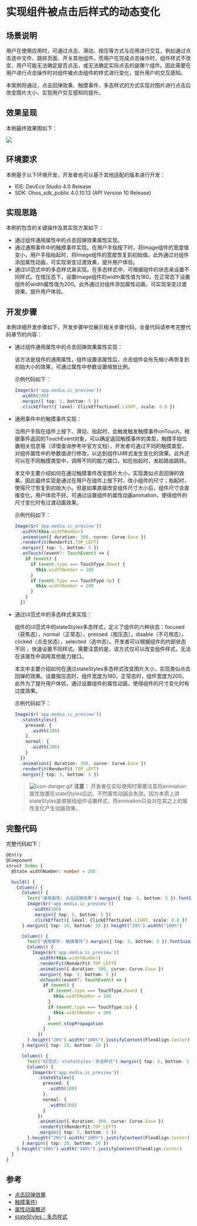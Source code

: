 # 实现组件被点击后样式的动态变化

## 场景说明
用户在使用应用时，可通过点击、滑动、按压等方式与应用进行交互，例如通过点击选中文件、跳转页面、开关其他组件。而用户在完成点击操作时，组件样式不改变，用户可能无法确定是否点击，或无法确定实际点击的是哪个组件。因此需要在用户进行点击操作时对组件被点击组件的样式进行变化，提升用户的交互感知。

本案例将通过，点击回弹效果、触摸事件、多态样式的方式实现对图片进行点击后改变图片大小，实现用户交互感知的提升。

## 效果呈现
本例最终效果图如下：

![](./figures/component-pressed-UI-dynamic-change.gif)


## 环境要求
本例基于以下环境开发，开发者也可以基于其他适配的版本进行开发：

- IDE: DevEco Studio 4.0 Release
- SDK: Ohos_sdk_public 4.0.10.13 (API Version 10 Release)

## 实现思路
本例的包含的关键操作及其实现方案如下：
- 通过组件通用属性中的点击回弹效果属性实现。
- 通过通用事件中的触摸事件实现。在用户手指按下时，将Image组件的宽度值变小，用户手指抬起时，将Image组件的宽度恢复到初始值。此外通过对组件添加属性动画，可实现渐变过渡效果，提升用户体验。
- 通过UI范式中的多态样式来实现。在多态样式中，可根据组件的状态来设置不同样式。在按压态下，设置Image组件的width属性值为180，在正常态下设置组件的width属性值为200。此外通过对组件添加属性动画，可实现渐变过渡效果，提升用户体验。


## 开发步骤
本例详细开发步骤如下，开发步骤中仅展示相关步骤代码，全量代码请参考完整代码章节的内容：
- 通过组件通用属性中的点击回弹效果属性实现：

    该方法是组件的通用属性，组件设置该属性后，点击组件会有先缩小再恢复到初始大小的效果，可通过属性中参数设置缩放比例。

    示例代码如下：

    ```ts
    Image($r('app.media.ic_preview'))
      .width(200)
      .margin({ top: 5, bottom: 5 })
      .clickEffect({ level: ClickEffectLevel.LIGHT, scale: 0.8 })
    ```

- 通用事件中的触摸事件实现：

    当用户手指在组件上按下、滑动、抬起时，会触发触发触摸事件onTouch。根据事件返回的TouchEvent对象，可以确定返回触摸事件的类型，触摸手指位置相关信息等（详情查询参考中官方文档），开发者可通过不同的触摸类型，对组件属性中的参数值进行修改，以达到组件UI样式发生变化的效果。此外还可以在不同触摸类型中，调用不同的能力接口，如在抬起时，发起路由跳转。

    本文中主要介绍如何在通过触摸事件改变图片大小，实现类似点击回弹的效果。因此最终实现是通过在用户在组件上按下时，改小组件的尺寸；抬起时，使得尺寸恢复到初始大小。但是如果直接改变组件尺寸大小后，组件尺寸会直接变化，用户体验不好。可通过设置组件的属性动画animation，使得组件的尺寸变化时有过渡动画效果。

    示例代码如下：
    
    ```ts
    Image($r('app.media.ic_preview'))
      .width(this.widthNumber)
      .animation({ duration: 300, curve: Curve.Ease })
      .renderFit(RenderFit.TOP_LEFT)
      .margin({ top: 5, bottom: 5 })
      .onTouch((event?: TouchEvent) => {
        if (event) {
          if (event.type === TouchType.Down) {
            this.widthNumber = 180
          }
          if (event.type === TouchType.Up) {
            this.widthNumber = 200
          }
        }
      })
    ```
    
- 通过UI范式中的多态样式来实现：

    组件的UI范式中的stateStyles多态样式，定义了组件的六种状态：focused（获焦态），normal（正常态），pressed（按压态），disable（不可用态），clicked（点击状态），selected（选中态）。开发者可以根据组件的内部状态不同 ，快速设置不同样式。需要注意的是，该方式仅可以改变组件样式，无法在该属性中调用其他能力接口。

    本文中主要介绍如何在通过stateStyles多态样式改变图片大小，实现类似点击回弹的效果。设置按压态时，组件宽度为180，正常态时，组件宽度为200。此外为了提升用户体验，通过设置组件的属性动画，使得组件的尺寸变化时有过度效果。
    
    示例代码如下：
    
    ```ts
    Image($r('app.media.ic_preview'))
      .stateStyles({
        pressed: {
          .width(180)
        },
        normal: {
          .width(200)
        }
      })
      .animation({ duration: 300, curve: Curve.Ease })
      .renderFit(RenderFit.TOP_LEFT)
      .margin({ top: 5, bottom: 5 })
    ```
    
    > ![icon-danger.gif](../device-dev/public_sys-resources/icon-danger.gif) **注意：** 开发者在实际使用时需要注意将animation属性放置在stateStyles后边，不然属性动画会失效。因为本质上讲stateStyles是直接给组件设置样式，而animation只会对在其之上的属性变化产生动画效果。
    
    

## 完整代码
完整代码如下：
```ts
@Entry
@Component
struct Index {
  @State widthNumber: number = 200

  build() {
    Column() {
      Column() {
        Text("通用属性: 点击回弹效果").margin({ top: 5, bottom: 5 }).fontSize(18)
        Image($r('app.media.ic_preview'))
          .width(200)
          .margin({ top: 5, bottom: 5 })
          .clickEffect({ level: ClickEffectLevel.LIGHT, scale: 0.8 })
      }.margin({ top: 20, bottom: 20 }).height("20%").width("100%")

      Column() {
        Text("通用事件: 触摸事件").margin({ top: 5, bottom: 5 }).fontSize(18)
        Column() {
          Image($r('app.media.ic_preview'))
            .width(this.widthNumber)
            .renderFit(RenderFit.TOP_LEFT)
            .animation({ duration: 300, curve: Curve.Ease })
            .margin({ top: 5, bottom: 5 })
            .onTouch((event?: TouchEvent) => {
              if (event) {
                if (event.type === TouchType.Down) {
                  this.widthNumber = 180
                }
                if (event.type === TouchType.Up) {
                  this.widthNumber = 200
                }
                event.stopPropagation
              }
            })
        }.height("20%").width("100%").justifyContent(FlexAlign.Center)
      }.margin({ top: 20, bottom: 20 })

      Column() {
        Text("UI范式: stateStyles：多态样式").margin({ top: 5, bottom: 5 }).fontSize(18)
        Column() {
          Image($r('app.media.ic_preview'))
            .stateStyles({
              pressed: {
                .width(180)
              },
              normal: {
                .width(200)
              }
            })
            .animation({ duration: 300, curve: Curve.Ease })
            .renderFit(RenderFit.TOP_LEFT)
            .margin({ top: 5, bottom: 5 })
        }.height("20%").width("100%").justifyContent(FlexAlign.Center)
      }.margin({ top: 20, bottom: 20 })
    }.height("100%").width("100%").justifyContent(FlexAlign.Center)
  }
}
```

## 参考
- [点击回弹效果](../application-dev/reference/arkui-ts/ts-universal-attributes-click-effect.md)
- [触摸事件)](../application-dev/reference/arkui-ts/ts-universal-events-touch.md)
- [属性动画概述](../application-dev/ui/arkts-attribute-animation-overview.md)
- [stateStyles：多态样式](../application-dev/quick-start/arkts-statestyles.md)
